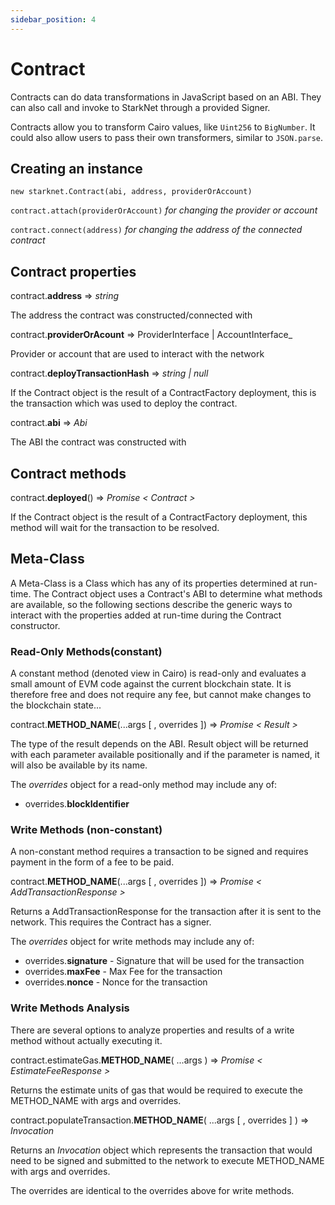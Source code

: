 ```yaml
---
sidebar_position: 4
---
```


# Contract

Contracts can do data transformations in JavaScript based on an ABI. They can also call and invoke to StarkNet through a provided Signer.

Contracts allow you to transform Cairo values, like `Uint256` to `BigNumber`. It could also allow users to pass their own transformers, similar to `JSON.parse`.

## Creating an instance

`new starknet.Contract(abi, address, providerOrAccount)`

`contract.attach(providerOrAccount)` _for changing the provider or account_

`contract.connect(address)` _for changing the address of the connected contract_

## Contract properties

contract.**address** => _string_

The address the contract was constructed/connected with

contract.**providerOrAcount** => ProviderInterface | AccountInterface\_

Provider or account that are used to interact with the network

contract.**deployTransactionHash** => _string | null_

If the Contract object is the result of a ContractFactory deployment, this is the transaction which was used to deploy the contract.

contract.**abi** => _Abi_

The ABI the contract was constructed with

## Contract methods

contract.**deployed**() => _Promise < Contract >_

If the Contract object is the result of a ContractFactory deployment, this method will wait for the transaction to be resolved.

## Meta-Class

A Meta-Class is a Class which has any of its properties determined at run-time. The Contract object uses a Contract's ABI to determine what methods are available, so the following sections describe the generic ways to interact with the properties added at run-time during the Contract constructor.

### Read-Only Methods(constant)

A constant method (denoted view in Cairo) is read-only and evaluates a small amount of EVM code against the current blockchain state. It is therefore free and does not require any fee, but cannot make changes to the blockchain state...

contract.**METHOD_NAME**(...args [ , overrides ]) => _Promise < Result >_

The type of the result depends on the ABI. Result object will be returned with each parameter available positionally and if the parameter is named, it will also be available by its name.

The _overrides_ object for a read-only method may include any of:

- overrides.**blockIdentifier**

### Write Methods (non-constant)

A non-constant method requires a transaction to be signed and requires payment in the form of a fee to be paid.

contract.**METHOD_NAME**(...args [ , overrides ]) => _Promise < AddTransactionResponse >_

Returns a AddTransactionResponse for the transaction after it is sent to the network. This requires the Contract has a signer.

The _overrides_ object for write methods may include any of:

- overrides.**signature** - Signature that will be used for the transaction
- overrides.**maxFee** - Max Fee for the transaction
- overrides.**nonce** - Nonce for the transaction

### Write Methods Analysis

There are several options to analyze properties and results of a write method without actually executing it.

contract.estimateGas.**METHOD_NAME**( ...args ) => _Promise < EstimateFeeResponse >_

Returns the estimate units of gas that would be required to execute the METHOD_NAME with args and overrides.

contract.populateTransaction.**METHOD_NAME**( ...args [ , overrides ] ) ⇒ _Invocation_

Returns an _Invocation_ object which represents the transaction that would need to be signed and submitted to the network to execute METHOD_NAME with args and overrides.

The overrides are identical to the overrides above for write methods.
